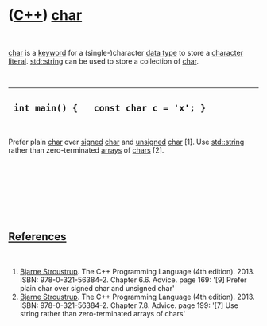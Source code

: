 
 

 

 

 

 

([C++](Cpp.md)) [char](CppChar.md)
====================================

 

[char](CppChar.md) is a [keyword](CppKeyword.md) for a
(single-)character [data type](CppDataType.md) to store a [character
literal](CppCharacterLiteral.md). [std::string](CppStdString.md) can be
used to store a collection of [char](CppChar.md).

 

  -----------------------------------------
  ` int main() {   const char c = 'x'; }`
  -----------------------------------------

 

Prefer plain [char](CppChar.md) over [signed](CppSigned.md)
[char](CppChar.md) and [unsigned](CppUnsigned.md) [char](CppChar.md)
\[1\]. Use [std::string](CppStdString.md) rather than zero-terminated
[arrays](CppArray.md) of [chars](CppChar.md) \[2\].

 

 

 

 

[References](CppReferences.md)
-------------------------------

 

1.  [Bjarne Stroustrup](CppBjarneStroustrup.md). The C++ Programming
    Language (4th edition). 2013. ISBN: 978-0-321-56384-2. Chapter 6.6.
    Advice. page 169: '\[9\] Prefer plain char over signed char and
    unsigned char'
2.  [Bjarne Stroustrup](CppBjarneStroustrup.md). The C++ Programming
    Language (4th edition). 2013. ISBN: 978-0-321-56384-2. Chapter 7.8.
    Advice. page 199: '\[7\] Use string rather than zero-terminated
    arrays of chars'

 

 

 

 

 

 

